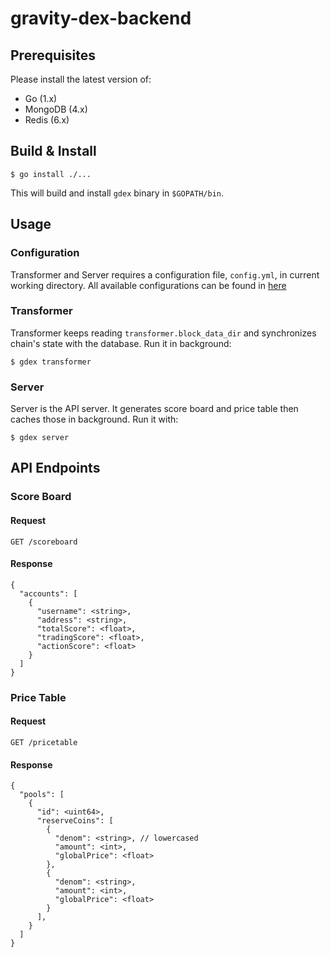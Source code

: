 # gravity-dex-backend

## Prerequisites

Please install the latest version of:
- Go (1.x)
- MongoDB (4.x)
- Redis (6.x)

## Build & Install

```
$ go install ./...
```

This will build and install `gdex` binary in `$GOPATH/bin`.

## Usage

### Configuration

Transformer and Server requires a configuration file, `config.yml`, in current working directory.
All available configurations can be found in [here](./config/config.go)

### Transformer

Transformer keeps reading `transformer.block_data_dir` and synchronizes chain's state with the database.
Run it in background:
```
$ gdex transformer
```

### Server

Server is the API server.
It generates score board and price table then caches those in background.
Run it with:
```
$ gdex server
```

## API Endpoints

### Score Board

#### Request

`GET /scoreboard`

#### Response

```
{
  "accounts": [
    {
      "username": <string>,
      "address": <string>,
      "totalScore": <float>,
      "tradingScore": <float>,
      "actionScore": <float>
    }
  ]
}
```

### Price Table

#### Request

`GET /pricetable`

#### Response

```
{
  "pools": [
    {
      "id": <uint64>,
      "reserveCoins": [
        {
          "denom": <string>, // lowercased
          "amount": <int>,
          "globalPrice": <float>
        },
        {
          "denom": <string>,
          "amount": <int>,
          "globalPrice": <float>
        }
      ],
    }
  ]
}
```
